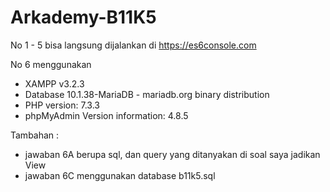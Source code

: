 # Arkademy-B11K5
No 1 - 5 bisa langsung dijalankan di https://es6console.com

No 6 menggunakan 
 - XAMPP v3.2.3
 - Database 10.1.38-MariaDB - mariadb.org binary distribution
 - PHP version: 7.3.3
 - phpMyAdmin Version information: 4.8.5
 
 Tambahan : 
  - jawaban 6A berupa sql, dan query yang ditanyakan di soal saya jadikan View
  - jawaban 6C menggunakan database b11k5.sql
